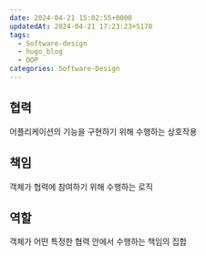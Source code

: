 ```yaml
---
date: 2024-04-21 15:02:55+0000
updatedAt: 2024-04-21 17:23:23+5170
tags:
  - Software-design
  - hugo_blog
  - OOP
categories: Software-Design
---
```

## 협력
어플리케이션의 기능을 구현하기 위해 수행하는 상호작용

## 책임
객체가 협력에 참여하기 위해 수행하는 로직

## 역할
객체가 어떤 특정한 협력 안에서 수행하는 책임의 집합

